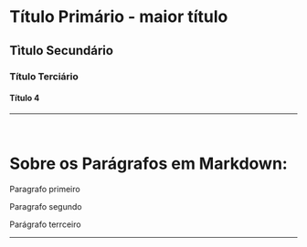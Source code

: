 # Título Primário - maior título
## Tìtulo Secundário
### Título Terciário
#### Título 4

<!-- Comentário aqui -->
---
<br>

# Sobre os Parágrafos em Markdown:
Paragrafo primeiro
<!-- Indicamos um parágrafo adicionando-se uma llinha em branco entre os parágrafos -->
Paragrafo segundo

Parágrafo terrceiro

---